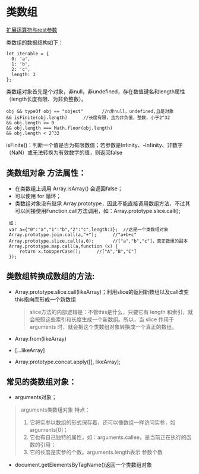 # 类数组
[扩展运算符与rest参数](../ES6/2.1_扩展运算符与rest参数.md)

类数组的数据结构如下：
```JS
let iterable = {
  0: 'a',
  1: 'b',
  2: 'c',
  length: 3
};
```

类数组对象首先是个对象，非null，非undefined，存在数值键名和length属性（length长度有限、为非负整数）。

```JS
obj && typeOf obj == "object"       //n非null，undefined,且是对象
&& isFinite(obj.length)      //长度有限，且为非负值，整数，小于2^32
&& obj.length >= 0  
&& obj.length === Math.floor(obj.length) 
&& obj.length < 2^32
```
isFinite()：判断一个值是否为有限数值；若参数是Infinity、-Infinity、非数字（NaN）或无法转换为有效数字的值，则返回false


## 类数组对象 方法属性：
* 在类数组上调用  Array.isArray()  会返回false；
* 可以使用 for 循环；
* 类数组对象没有继承 Array.prototype，因此不能直接调用数组方法，不过其可以间接使用Function.call方法调用，如：Array.prototype.slice.call();

```JS
 如：
 var a={"0":"a","1":"b","2":"c",length:3};  //这是一个类数组对象
 Array.prototype.join.call(a,"+");      //"a+b+c"
 Array.prototype.slice.call(a,0);       //["a","b","c"]，真正数组的副本
 Array.prototype.map.call(a,function (x) {
     return x.toUpperCase();      //["A","B","C"]
 });

```

## 类数组转换成数组的方法:
* Array.prototype.slice.call(likeArray)；利用slice的返回新数组以及call改变this指向而形成一个新数组
  > slice方法的内部逻辑是：不管this是什么，只要它有 length 和索引，就会按照这些索引和长度生成一个新数组。所以，当 slice 作用于 arguments 时，就会把这个类数组对象转换成一个真正的数组。

* Array.from(likeArray)
* [...likeArray]
* Array.prototype.concat.apply([], likeArray);


## 常见的类数组对象：
* arguments对象；
> arguments类数组对象 特点：
> 1. 它将实参以数组的形式保存着，还可以像数组一样访问实参，如arguments[0]；
> 2. 它也有自己独特的属性，如：arguments.callee，是当前正在执行的函数的引用；
> 3. 它的长度是实参的个数。arguments.length表示 参数个数

* document.getElementsByTagName()返回一个类数组对象